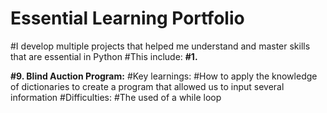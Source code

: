 # Essential Learning Portfolio

#I develop multiple projects that helped me understand and master skills that are essential in Python
#This include:
**#1.** 

**#9. Blind Auction Program:**
#Key learnings:
#How to apply the knowledge of dictionaries to create a program that allowed us to input several information
#Difficulties:
#The used of a while loop

